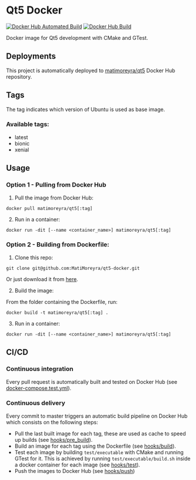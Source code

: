 # Qt5 Docker
[![Docker Hub Automated Build](https://img.shields.io/docker/cloud/automated/matimoreyra/qt5)](https://hub.docker.com/r/matimoreyra/qt5)
[![Docker Hub Build](https://img.shields.io/docker/cloud/build/matimoreyra/qt5)](https://hub.docker.com/r/matimoreyra/qt5)

Docker image for Qt5 development with CMake and GTest.

## Deployments

This project is automatically deployed to [matimoreyra/qt5](https://hub.docker.com/repository/docker/matimoreyra/qt5) Docker Hub repository.

## Tags
The tag indicates which version of Ubuntu is used as base image.

### Available tags:
  - latest
  - bionic
  - xenial

## Usage
### Option 1 - Pulling from Docker Hub

1. Pull the image from Docker Hub:
```
docker pull matimoreyra/qt5[:tag]
```
2. Run in a container:
```
docker run -dit [--name <container_name>] matimoreyra/qt5[:tag]
```

### Option 2 - Building from Dockerfile:
1. Clone this repo:
```
git clone git@github.com:MatiMoreyra/qt5-docker.git
```
Or just download it from [here](https://github.com/MatiMoreyra/qt5-docker/archive/master.zip).

2. Build the image:

From the folder containing the Dockerfile, run:
```
docker build -t matimoreyra/qt5[:tag] .
```

3. Run in a container:
```
docker run -dit [--name <container_name>] matimoreyra/qt5[:tag]
```

## CI/CD
### Continuous integration
Every pull request is automatically built and tested on Docker Hub (see [docker-compose.test.yml](https://github.com/MatiMoreyra/qt5-docker/blob/master/hooks/pre_build)).

### Continuous delivery
Every commit to master triggers an automatic build pipeline on Docker Hub which consists on the following steps:
  - Pull the last built image for each tag, these are used as cache to speed up builds (see [hooks/pre_build](https://github.com/MatiMoreyra/qt5-docker/blob/master/hooks/pre_build)).
  - Build an image for each tag using the Dockerfile (see [hooks/build](https://github.com/MatiMoreyra/qt5-docker/blob/master/hooks/build)).
  - Test each image by building `test/executable` with CMake and running GTest for it. This is achieved by running `test/executable/build.sh` inside a docker container for each image (see [hooks/test](https://github.com/MatiMoreyra/qt5-docker/blob/master/hooks/test)).
  - Push the images to Docker Hub (see [hooks/push](https://github.com/MatiMoreyra/qt5-docker/blob/master/hooks/push))
